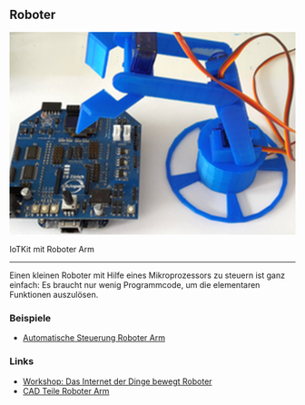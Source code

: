 Roboter
-------

![](../images/iotkitrobot.png)

IoTKit mit Roboter Arm

- - -

Einen kleinen Roboter mit Hilfe eines Mikroprozessors zu steuern ist ganz einfach: Es braucht nur wenig Programmcode, um die elementaren Funktionen auszulösen. 

### Beispiele

* [Automatische Steuerung Roboter Arm](Roboter/)

### Links

* [Workshop: Das Internet der Dinge bewegt Roboter](http://iotkit.mc-b.ch/2016-06-04-IoTRoboter/)
* [CAD Teile Roboter Arm](https://github.com/mc-b/iotkitrobot)